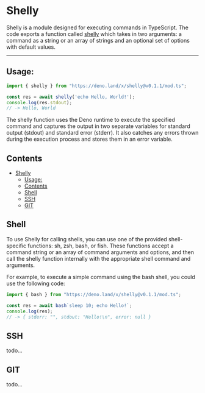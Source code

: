 # Shelly

Shelly is a module designed for executing commands in TypeScript. The code exports a function called [shelly](./src/shelly.ts) which takes in two arguments: a command as a string or an array of strings and an optional set of options with default values.

---

## Usage:
```ts
import { shelly } from "https://deno.land/x/shelly@v0.1.1/mod.ts";

const res = await shelly('echo Hello, World!');
console.log(res.stdout); 
// -> Hello, World
```

The shelly function uses the Deno runtime to execute the specified command and captures the output in two separate variables for standard output (stdout) and standard error (stderr). It also catches any errors thrown during the execution process and stores them in an error variable.


## Contents
- [Shelly](#shelly)
  - [Usage:](#usage)
  - [Contents](#contents)
  - [Shell](#shell)
  - [SSH](#ssh)
  - [GIT](#git)


## Shell
To use Shelly for calling shells, you can use one of the provided shell-specific functions: sh, zsh, bash, or fish. These functions accept a command string or an array of command arguments and options, and then call the shelly function internally with the appropriate shell command and arguments.

For example, to execute a simple command using the bash shell, you could use the following code:
```ts
import { bash } from "https://deno.land/x/shelly@v0.1.1/mod.ts";

const res = await bash`sleep 10; echo Hello!`;
console.log(res);
// -> { stderr: "", stdout: "Hello!\n", error: null }
```

## SSH
todo...
## GIT
todo...